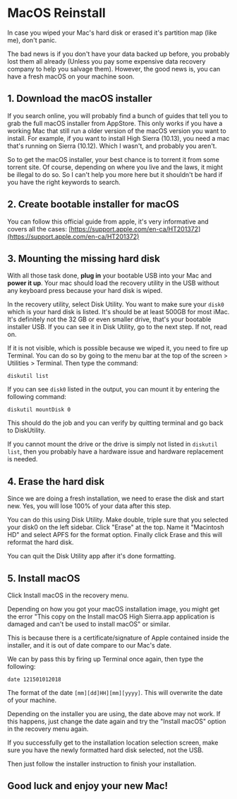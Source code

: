# MacOS Reinstall

In case you wiped your Mac's hard disk or erased it's partition map (like me), don't panic.

The bad news is if you don't have your data backed up before, you probably lost them all already (Unless you pay some expensive data recovery company to help you salvage them). However, the good news is, you can have a fresh macOS on your machine soon.

## 1. Download the macOS installer

If you search online, you will probably find a bunch of guides that tell you to grab the full macOS installer from AppStore. This only works if you have a working Mac that still run a older version of the macOS version you want to install. For example, if you want to install High Sierra (10.13), you need a mac that's running on Sierra (10.12). Which I wasn't, and probably you aren't.

So to get the macOS installer, your best chance is to torrent it from some torrent site. Of course, depending on where you live and the laws, it might be illegal to do so. So I can't help you more here but it shouldn't be hard if you have the right keywords to search.

## 2. Create bootable installer for macOS

You can follow this official guide from apple, it's very informative and covers all the cases:
[https://support.apple.com/en-ca/HT201372](https://support.apple.com/en-ca/HT201372)

## 3. Mounting the missing hard disk

With all those task done, **plug in** your bootable USB into your Mac and **power it up**. Your mac should load the recovery utility in the USB without any keyboard press because your hard disk is wiped.

In the recovery utility, select Disk Utility. You want to make sure your `disk0` which is your hard disk is listed. It's should be at least 500GB for most iMac. It's definitely not the 32 GB or even smaller drive, that's your bootable installer USB. If you can see it in Disk Utility, go to the next step. If not, read on.

If it is not visible, which is possible because we wiped it, you need to fire up Terminal. You can do so by going to the menu bar at the top of the screen > Utilities > Terminal. Then type the command:

    diskutil list

If you can see `disk0` listed in the output, you can mount it by entering the following command:

    diskutil mountDisk 0

This should do the job and you can verify by quitting terminal and go back to DiskUtility.

If you cannot mount the drive or the drive is simply not listed in `diskutil list`, then you probably have a hardware issue and hardware replacement is needed.

## 4. Erase the hard disk

Since we are doing a fresh installation, we need to erase the disk and start new. Yes, you will lose 100% of your data after this step.

You can do this using Disk Utility. Make double, triple sure that you selected your disk0 on the left sidebar. Click "Erase" at the top. Name it "Macintosh HD" and select APFS for the format option. Finally click Erase and this will reformat the hard disk.

You can quit the Disk Utility app after it's done formatting.

## 5. Install macOS

Click Install macOS in the recovery menu.

Depending on how you got your macOS installation image, you might get the error "This copy on the Install macOS High Sierra.app application is damaged and can't be used to install macOS" or similar.

This is because there is a certificate/signature of Apple contained inside the installer, and it is out of date compare to our Mac's date.

We can by pass this by firing up Terminal once again, then type the following:

    date 121501012018

The format of the date `[mm][dd]HH][mm][yyyy]`. This will overwrite the date of your machine.

Depending on the installer you are using, the date above may not work. If this happens, just change the date again and try the "Install macOS" option in the recovery menu again.

If you successfully get to the installation location selection screen, make sure you have the newly formatted hard disk selected, not the USB.

Then just follow the installer instruction to finish your installation.

## Good luck and enjoy your new Mac!